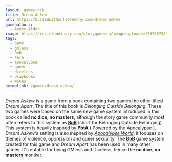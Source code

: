 ```yaml
---
layout: games.njk
title: Dream Askew
url: https://buriedwithoutceremony.com/dream-askew
gameauthors:
  - Avery.Alder
image: https://res.cloudinary.com/storygamesla/image/upload/v1757657423/Dream-Askew-Cover-low_eq2dwr.jpg
tags:
  - game
  - gmless
  - BoB
  - PbtA
  - apocalypse
  - queer
  - diceless
  - playbooks
  - moves
permalink: /games/dream-askew/
---
```

_Dream Askew_ is a game from a book containing two games the other titled _Dream Apart_. The title of this book is _Belonging Outside Belonging_. These two games were based on the same new game system introduced in this book called **no dice, no masters**, although the story game community most often refers to this system as **[BoB](/games/tags/BoB/)** (short for Belonging Outside Belonging). This system is heavily inspired by **[PbtA](/games/tags/PbtA/)** ( Powered by the Apocalypse ). _Dream Askew's_ setting is also inspired by _[Apocalypse World](/games/apocalypse-world/)_, it focuses on themes of violence, oppression and queer sexuality. The **[BoB](/games/tags/BoB/)** game system created for this game and _Dream Apart_ has been used in many other games. It's notable for being GMless and Diceless, hence the **no dice, no masters** moniker. 
